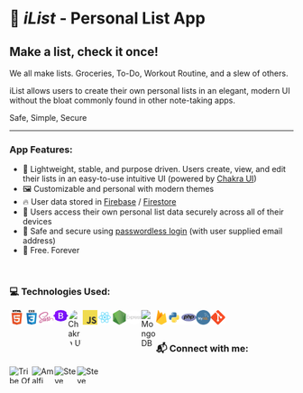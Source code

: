# 📝 **_iList_** - Personal List App<a name="TOP"></a>

## Make a list, check it once!

<p> We all make lists. Groceries, To-Do, Workout Routine, and a slew of others.</p>
<p>iList allows users to create their own personal lists in an elegant, modern UI without the bloat commonly found in other note-taking apps.</p>
<p>Safe, Simple, Secure</p>

---

### App Features:

- 💪 Lightweight, stable, and purpose driven. Users create, view, and edit their lists in an easy-to-use intuitive UI (powered by [Chakra UI](https://firebase.google.com/docs/auth/web/email-link-auth 'Chakra UI'))
- 🖼️ Customizable and personal with modern themes
- 🔥 User data stored in [Firebase](https://firebase.google.com/ 'Firebase') / [Firestore](https://firebase.google.com/products/firestore 'Firebase')
- 🔐 Users access their own personal list data securely across all of their devices
- 🦺 Safe and secure using [passwordless login](https://firebase.google.com/docs/auth/web/email-link-auth 'Firebase') (with user supplied email address)
- 🎁 Free. Forever

<br/>

### 💻 Technologies Used:

[<img align="left" target="_blank" alt="HTML" width="26px" src="https://raw.githubusercontent.com/github/explore/80688e429a7d4ef2fca1e82350fe8e3517d3494d/topics/html/html.png" />](https://developer.mozilla.org/en-US/docs/Web/HTML 'HTML')
[<img align="left" target="_blank" alt="CSS" width="26px" src="https://raw.githubusercontent.com/github/explore/80688e429a7d4ef2fca1e82350fe8e3517d3494d/topics/css/css.png" />](https://developer.mozilla.org/en-US/docs/Web/CSS 'CSS')
[<img align="left" target="_blank" alt="Sass" width="26px" src="https://raw.githubusercontent.com/github/explore/80688e429a7d4ef2fca1e82350fe8e3517d3494d/topics/sass/sass.png" />](https://sass-lang.com/documentation 'Sass')
[<img align="left" style="border-radius:50%" target="_blank" alt="Bootstrap" width="26px" src="https://github.com/PrinceCorwin/Useful-tech-icons/blob/main/images/bootstrap-logo.png?raw=true" />](https://getbootstrap.com/ 'Bootstrap')
[<img align="left" style="border-radius:50%" target="_blank" alt="Chakra UI" width="26px" src="https://opencollective.com/chakra-ui/organization/0/avatar.svg?avatarHeight=130" />](https://chakra-ui.com/ 'Chakra UI')
[<img align="left" target="_blank" alt="JavaScript" width="26px" src="https://raw.githubusercontent.com/github/explore/80688e429a7d4ef2fca1e82350fe8e3517d3494d/topics/javascript/javascript.png" />](https://developer.mozilla.org/en-US/docs/Web/JavaScript 'Javascript')
[<img align="left" target="_blank" alt="React" width="26px" src="https://raw.githubusercontent.com/github/explore/80688e429a7d4ef2fca1e82350fe8e3517d3494d/topics/react/react.png"/>](https://reactjs.org/ 'React')
[<img align="left" target="_blank" alt="NodeJS" width="26px" src="https://raw.githubusercontent.com/github/explore/80688e429a7d4ef2fca1e82350fe8e3517d3494d/topics/nodejs/nodejs.png" />](https://nodejs.org/en/docs/ 'node.js')
[<img align="left" style="border-radius:50%" target="_blank" alt="Express" width="26px" src="https://raw.githubusercontent.com/github/explore/80688e429a7d4ef2fca1e82350fe8e3517d3494d/topics/express/express.png" />](https://expressjs.com/ 'Express')
[<img align="left" target="_blank" alt="MongoDB" width="26px" src="https://github.com/mongodb-js/leaf/blob/master/dist/mongodb-leaf_128x128.png?raw=true" />](https://docs.mongodb.com/ 'MongoDB')
[<img align="left" target="_blank" alt="git" height="26px" src="https://github.com/PrinceCorwin/Useful-tech-icons/blob/main/images/firebase-logo.png?raw=true" />](https://firebase.google.com/ 'Firebase')
[<img align="left" target="_blank" alt="Python" width="26px" src="https://raw.githubusercontent.com/github/explore/80688e429a7d4ef2fca1e82350fe8e3517d3494d/topics/python/python.png" />](https://www.python.org/ 'python')
[<img align="left" target="_blank" alt="PHP" width="26px" src="https://raw.githubusercontent.com/github/explore/80688e429a7d4ef2fca1e82350fe8e3517d3494d/topics/php/php.png" />](https://www.php.net/ 'php')
[<img align="left" target="_blank" alt="SQL" width="26px" src="https://github.com/PrinceCorwin/Useful-tech-icons/blob/main/images/mysql-logo.png" />](https://dev.mysql.com/doc/ 'mySQL')
[<img align="left" target="_blank" alt="git" height="26px" src="https://github.com/PrinceCorwin/Useful-tech-icons/blob/main/images/git-logo-minimal.png?raw=true" />](https://git-scm.com/doc 'git')

<br />
<br />

### 📬 Connect with me:

[<img align="left" src="https://raw.githubusercontent.com/rahuldkjain/github-profile-readme-generator/master/src/images/icons/Social/youtube.svg" alt="Tribe Of One | Youtube" height="30" width="40" />][youtube]

[<img align="left" src="https://raw.githubusercontent.com/rahuldkjain/github-profile-readme-generator/master/src/images/icons/Social/facebook.svg" alt="Amalfi Makes It | Facebook" height="30" width="40" />][facebook]

[<img align="left" src="https://raw.githubusercontent.com/rahuldkjain/github-profile-readme-generator/master/src/images/icons/Social/twitter.svg" alt="Steve Amalfitano | Twitter" height="30" width="40" />][twitter]

[<img align="left" src="https://raw.githubusercontent.com/rahuldkjain/github-profile-readme-generator/master/src/images/icons/Social/linked-in-alt.svg" alt="Steve Amalfitano | LinkedIn" height="30" width="40" />][linkedin]

<br />
<br />

[twitter]: https://twitter.com/stevecorwin9
[linkedin]: https://www.linkedin.com/company/amalfi-makes-it/
[youtube]: https://www.youtube.com/c/TribeOfOne
[facebook]: https://www.facebook.com/AmalfiMakesIt/
